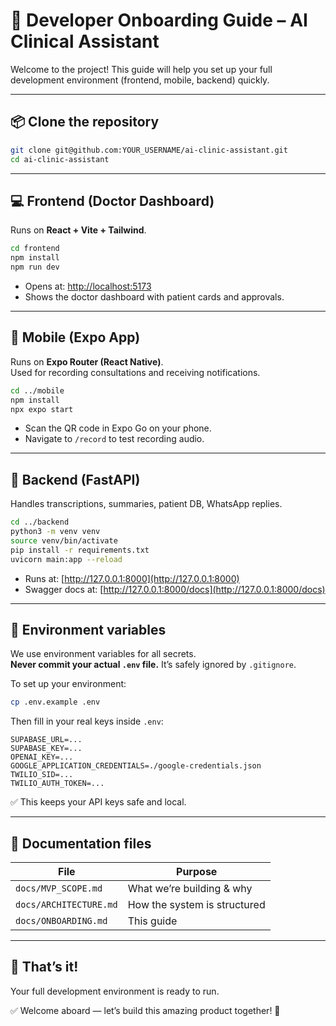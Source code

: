 # 🚀 Developer Onboarding Guide – AI Clinical Assistant

Welcome to the project! This guide will help you set up your full development environment (frontend, mobile, backend) quickly.

---

## 📦 Clone the repository

```bash
git clone git@github.com:YOUR_USERNAME/ai-clinic-assistant.git
cd ai-clinic-assistant
```

---

## 💻 Frontend (Doctor Dashboard)

Runs on **React + Vite + Tailwind**.

```bash
cd frontend
npm install
npm run dev
```

- Opens at: [http://localhost:5173](http://localhost:5173)
- Shows the doctor dashboard with patient cards and approvals.

---

## 📱 Mobile (Expo App)

Runs on **Expo Router (React Native)**.  
Used for recording consultations and receiving notifications.

```bash
cd ../mobile
npm install
npx expo start
```

- Scan the QR code in Expo Go on your phone.
- Navigate to `/record` to test recording audio.

---

## 🐍 Backend (FastAPI)

Handles transcriptions, summaries, patient DB, WhatsApp replies.

```bash
cd ../backend
python3 -m venv venv
source venv/bin/activate
pip install -r requirements.txt
uvicorn main:app --reload
```

- Runs at: [http://127.0.0.1:8000](http://127.0.0.1:8000)
- Swagger docs at: [http://127.0.0.1:8000/docs](http://127.0.0.1:8000/docs)

---

## 🔐 Environment variables

We use environment variables for all secrets.  
**Never commit your actual `.env` file.** It’s safely ignored by `.gitignore`.

To set up your environment:

```bash
cp .env.example .env
```

Then fill in your real keys inside `.env`:

```
SUPABASE_URL=...
SUPABASE_KEY=...
OPENAI_KEY=...
GOOGLE_APPLICATION_CREDENTIALS=./google-credentials.json
TWILIO_SID=...
TWILIO_AUTH_TOKEN=...
```

✅ This keeps your API keys safe and local.

---

## 📄 Documentation files

| File                   | Purpose                      |
| ---------------------- | ---------------------------- |
| `docs/MVP_SCOPE.md`    | What we’re building & why    |
| `docs/ARCHITECTURE.md` | How the system is structured |
| `docs/ONBOARDING.md`   | This guide                   |

---

## 🚀 That’s it!

Your full development environment is ready to run.

✅ Welcome aboard — let’s build this amazing product together! 🚀
